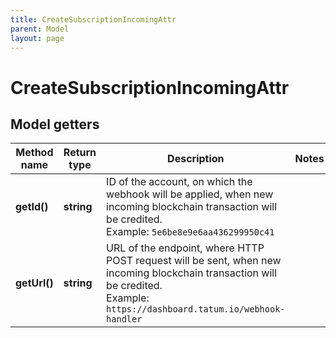 ```yaml
---
title: CreateSubscriptionIncomingAttr
parent: Model
layout: page
---
```


# CreateSubscriptionIncomingAttr

## Model getters

Method name | Return type | Description | Notes
------------ | ------------- | ------------- | -------------
**getId()** | **string** | ID of the account, on which the webhook will be applied, when new incoming blockchain transaction will be credited. <br>Example: `5e6be8e9e6aa436299950c41` |
**getUrl()** | **string** | URL of the endpoint, where HTTP POST request will be sent, when new incoming blockchain transaction will be credited. <br>Example: `https://dashboard.tatum.io/webhook-handler` |

